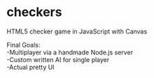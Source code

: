 checkers
========

HTML5 checker game in JavaScript with Canvas

Final Goals:  
-Multiplayer via a handmade Node.js server   
-Custom written AI for single player  
-Actual pretty UI
